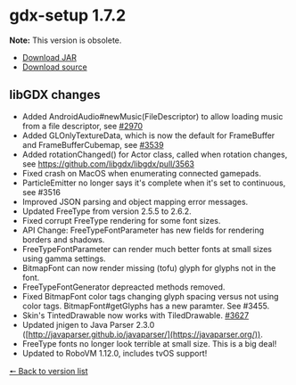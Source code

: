 # gdx-setup 1.7.2

**Note:** This version is obsolete.

* [Download JAR](https://github.com/JavaCakeGames/gdx-setup-archive/blob/main/gdx-setup_1.7.2.jar)
* [Download source](https://github.com/JavaCakeGames/gdx-setup-archive/blob/main/sources/gdx-setup_1.7.2.zip)

## libGDX changes

- Added AndroidAudio#newMusic(FileDescriptor) to allow loading music from a file descriptor, see [#2970](https://github.com/libgdx/libgdx/issues/2970)
- Added GLOnlyTextureData, which is now the default for FrameBuffer and FrameBufferCubemap, see [#3539](https://github.com/libgdx/libgdx/issues/3539)
- Added rotationChanged() for Actor class, called when rotation changes, see https://github.com/libgdx/libgdx/pull/3563
- Fixed crash on MacOS when enumerating connected gamepads.
- ParticleEmitter no longer says it's complete when it's set to continuous, see #3516
- Improved JSON parsing and object mapping error messages.
- Updated FreeType from version 2.5.5 to 2.6.2.
- Fixed corrupt FreeType rendering for some font sizes.
- API Change: FreeTypeFontParameter has new fields for rendering borders and shadows.
- FreeTypeFontParameter can render much better fonts at small sizes using gamma settings.
- BitmapFont can now render missing (tofu) glyph for glyphs not in the font.
- FreeTypeFontGenerator depreacted methods removed.
- Fixed BitmapFont color tags changing glyph spacing versus not using color tags. BitmapFont#getGlyphs has a new paramter. See #3455.
- Skin's TintedDrawable now works with TiledDrawable. [#3627](https://github.com/libgdx/libgdx/issues/3627)
- Updated jnigen to Java Parser 2.3.0 ([http://javaparser.github.io/javaparser/](https://javaparser.org/)).
- FreeType fonts no longer look terrible at small size. This is a big deal!
- Updated to RoboVM 1.12.0, includes tvOS support!

[🠔 Back to version list](https://javacakegames.github.io/gdx-setup-archive/)
